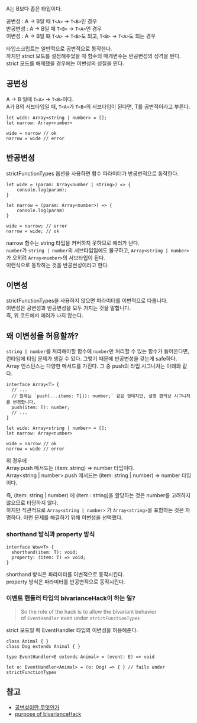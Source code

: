 A는 B보다 좁은 타입이다.   
   
공변성 : A → B일 때 `T<A>` → `T<B>`인 경우  
반공변성 : A → B일 때 `T<B>` → `T<A>`인 경우   
이변성 : A → B일 떄 `T<A>` → `T<B>`도 되고, `T<B>` → `T<A>`도 되는 경우   

타입스크립트는 일반적으로 공변적으로 동작한다.   
하지만 strict 모드를 설정해주었을 때 함수의 매개변수는 반공변성의 성격을 띈다. strict 모드를 해제했을 경우에는 이변성의 성질을 띈다.   

## 공변성

A → B 일때 `T<A>` → `T<B>`이다.  
A가 B의 서브타입일 때, `T<A>`가 `T<B>`의 서브타입이 된다면, T를 공변적이라고 부른다.   

```tsx
let wide: Array<string | number> = [];
let narrow: Array<number>

wide = narrow // ok
narrow = wide // error 
```

## 반공변성

strictFunctionTypes 옵션을 사용하면 함수 파라미터가 반공변적으로 동작한다.  

```tsx
let wide = (param: Array<number | string>) => {
    console.log(param);
}

let narrow = (param: Array<number>) => {
    console.log(param)
}

wide = narrow; // error
narrow = wide; // ok 
```

narrow 함수는 string 타입을 커버하지 못하므로 에러가 난다.   
`number`가 `string | number`의 서브타입임에도 불구하고, `Array<string | number>`가 오히려 `Array<number>`의 서브타입이 된다.   
이런식으로 동작하는 것을 반공변성이라고 한다.   

## 이변성

strictFunctionTypes을 사용하지 않으면 파라미터를 이변적으로 다룹니다.   
이변성은 공변성과 반공변성을 모두 가지는 것을 말합니다.   
즉, 위 코드에서 에러가 나지 않는다.   

## 왜 이변성을 허용할까?

`string | number`를 처리해야할 함수에 `number`만 처리할 수 있는 함수가 들어온다면, 런타임에 타입 문제가 생길 수 있다. 그렇기 때문에 반공변성을 갖는게 safe하다.   
Array 인스턴스는 다양한 메서드를 가진다. 그 중 push의 타입 시그니처는 아래와 같다.  
 
```tsx
interface Array<T> {
  // ...
  // 원래는 `push(...items: T[]): number;` 같은 형태지만, 설명 편의상 시그니처를 변경합니다.
  push(item: T): number;
  // ...
}
```

```tsx
let wide: Array<string | number> = [];
let narrow: Array<number>

wide = narrow // ok
narrow = wide // error 
```

위 경우에   
Array<string>.push 메서드는 (item: string) ⇒ number 타입이다.   
Array<string | number>.push 메서드는 (item: string | number) ⇒ number 타입이다.   
  
즉, (item: string | number) 에 (item : string)을 할당하는 것은 number를 고려하지 않으므로 타당하지 않다.   
하지만 직관적으로 `Array<string | number>` 가 `Array<string>`을 포함하는 것은 자명하다. 이런 문제를 해결하기 위해 이변성을 선택했다.   

### shorthand 방식과 property 방식

```tsx
interface Wow<T> {
  shorthand(item: T): void;
  property: (item: T) => void; 
}
```

shorthand 방식은 파라미터를 이변적으로 동작시킨다.   
property 방식은 파라미터를 반공변적으로 동작시킨다.   

### 이벤트 핸들러 타입의 **bivarianceHack이 하는 일?**

> So the role of the hack is to allow the bivariant behavior of `EventHandler` even under `strictFunctionTypes`
> 

strict 모드일 때 EventHandler 타입의 이변성을 허용해준다. 

```tsx
class Animal { }
class Dog extends Animal { }

type EventHandler<E extends Animal> = (event: E) => void

let o: EventHandler<Animal> = (o: Dog) => { } // fails under strictFunctionTypes
```

## 참고

- [공변성이란 무엇인가](https://seob.dev/posts/%EA%B3%B5%EB%B3%80%EC%84%B1%EC%9D%B4%EB%9E%80-%EB%AC%B4%EC%97%87%EC%9D%B8%EA%B0%80/)
- [purpose of bivarianceHack](https://stackoverflow.com/questions/52667959/what-is-the-purpose-of-bivariancehack-in-typescript-types)
